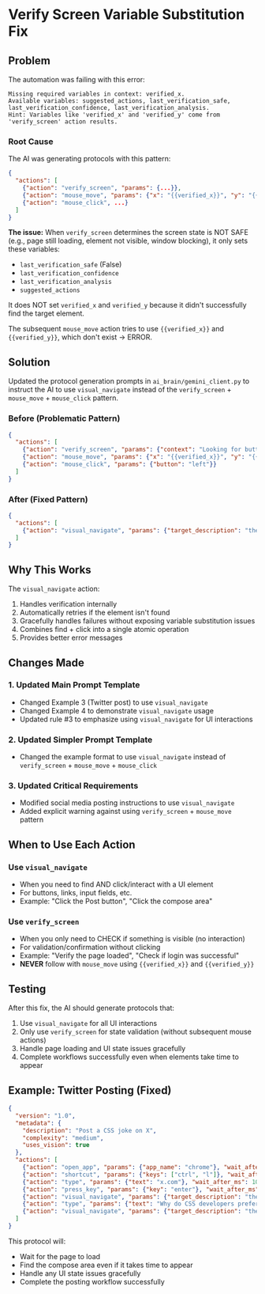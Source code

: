 # Verify Screen Variable Substitution Fix

## Problem

The automation was failing with this error:
```
Missing required variables in context: verified_x. 
Available variables: suggested_actions, last_verification_safe, last_verification_confidence, last_verification_analysis. 
Hint: Variables like 'verified_x' and 'verified_y' come from 'verify_screen' action results.
```

### Root Cause

The AI was generating protocols with this pattern:
```json
{
  "actions": [
    {"action": "verify_screen", "params": {...}},
    {"action": "mouse_move", "params": {"x": "{{verified_x}}", "y": "{{verified_y}}"}},
    {"action": "mouse_click", ...}
  ]
}
```

**The issue:** When `verify_screen` determines the screen state is NOT SAFE (e.g., page still loading, element not visible, window blocking), it only sets these variables:
- `last_verification_safe` (False)
- `last_verification_confidence`
- `last_verification_analysis`
- `suggested_actions`

It does NOT set `verified_x` and `verified_y` because it didn't successfully find the target element.

The subsequent `mouse_move` action tries to use `{{verified_x}}` and `{{verified_y}}`, which don't exist → ERROR.

## Solution

Updated the protocol generation prompts in `ai_brain/gemini_client.py` to instruct the AI to use `visual_navigate` instead of the `verify_screen` + `mouse_move` + `mouse_click` pattern.

### Before (Problematic Pattern)
```json
{
  "actions": [
    {"action": "verify_screen", "params": {"context": "Looking for button", "expected": "Button visible"}},
    {"action": "mouse_move", "params": {"x": "{{verified_x}}", "y": "{{verified_y}}"}},
    {"action": "mouse_click", "params": {"button": "left"}}
  ]
}
```

### After (Fixed Pattern)
```json
{
  "actions": [
    {"action": "visual_navigate", "params": {"target_description": "the blue Login button", "action_type": "click"}}
  ]
}
```

## Why This Works

The `visual_navigate` action:
1. Handles verification internally
2. Automatically retries if the element isn't found
3. Gracefully handles failures without exposing variable substitution issues
4. Combines find + click into a single atomic operation
5. Provides better error messages

## Changes Made

### 1. Updated Main Prompt Template
- Changed Example 3 (Twitter post) to use `visual_navigate`
- Changed Example 4 to demonstrate `visual_navigate` usage
- Updated rule #3 to emphasize using `visual_navigate` for UI interactions

### 2. Updated Simpler Prompt Template
- Changed the example format to use `visual_navigate` instead of `verify_screen` + `mouse_move` + `mouse_click`

### 3. Updated Critical Requirements
- Modified social media posting instructions to use `visual_navigate`
- Added explicit warning against using `verify_screen` + `mouse_move` pattern

## When to Use Each Action

### Use `visual_navigate`
- When you need to find AND click/interact with a UI element
- For buttons, links, input fields, etc.
- Example: "Click the Post button", "Click the compose area"

### Use `verify_screen`
- When you only need to CHECK if something is visible (no interaction)
- For validation/confirmation without clicking
- Example: "Verify the page loaded", "Check if login was successful"
- **NEVER** follow with `mouse_move` using `{{verified_x}}` and `{{verified_y}}`

## Testing

After this fix, the AI should generate protocols that:
1. Use `visual_navigate` for all UI interactions
2. Only use `verify_screen` for state validation (without subsequent mouse actions)
3. Handle page loading and UI state issues gracefully
4. Complete workflows successfully even when elements take time to appear

## Example: Twitter Posting (Fixed)

```json
{
  "version": "1.0",
  "metadata": {
    "description": "Post a CSS joke on X",
    "complexity": "medium",
    "uses_vision": true
  },
  "actions": [
    {"action": "open_app", "params": {"app_name": "chrome"}, "wait_after_ms": 2000},
    {"action": "shortcut", "params": {"keys": ["ctrl", "l"]}, "wait_after_ms": 200},
    {"action": "type", "params": {"text": "x.com"}, "wait_after_ms": 100},
    {"action": "press_key", "params": {"key": "enter"}, "wait_after_ms": 3000},
    {"action": "visual_navigate", "params": {"target_description": "the 'What's happening?' post compose input field", "action_type": "click"}, "wait_after_ms": 500},
    {"action": "type", "params": {"text": "Why do CSS developers prefer dark mode? Because light attracts bugs! 🐛💡 #CSS #WebDev #DeveloperHumor"}, "wait_after_ms": 1000},
    {"action": "visual_navigate", "params": {"target_description": "the blue 'Post' button to publish the tweet", "action_type": "click"}, "wait_after_ms": 2000}
  ]
}
```

This protocol will:
- Wait for the page to load
- Find the compose area even if it takes time to appear
- Handle any UI state issues gracefully
- Complete the posting workflow successfully

